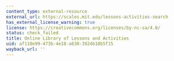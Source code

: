 ```yaml
---
content_type: external-resource
external_url: https://scales.mit.edu/lessons-activities-search
has_external_license_warning: true
license: https://creativecommons.org/licenses/by-nc-sa/4.0/
status: check_failed
title: Online Library of Lessons and Activities
uid: af118e99-473b-4e18-a630-3924b18b5f15
wayback_url: ''
---
```

